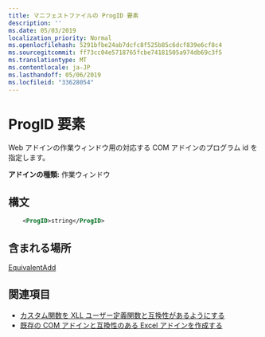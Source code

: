 ```yaml
---
title: マニフェストファイルの ProgID 要素
description: ''
ms.date: 05/03/2019
localization_priority: Normal
ms.openlocfilehash: 5291bfbe24ab7dcfc8f525b85c6dcf839e6cf8c4
ms.sourcegitcommit: ff73cc04e5718765fcbe74181505a974db69c3f5
ms.translationtype: MT
ms.contentlocale: ja-JP
ms.lasthandoff: 05/06/2019
ms.locfileid: "33628054"
---
```

# <a name="progid-element"></a>ProgID 要素

Web アドインの作業ウィンドウ用の対応する COM アドインのプログラム id を指定します。

**アドインの種類:** 作業ウィンドウ

## <a name="syntax"></a>構文

```XML
    <ProgID>string</ProgID>  
```

## <a name="contained-in"></a>含まれる場所

[EquivalentAdd](equivalentaddin.md)

## <a name="see-also"></a>関連項目

- [カスタム関数を XLL ユーザー定義関数と互換性があるようにする](../../excel/make-custom-functions-compatible-with-xll-udf.md)
- [既存の COM アドインと互換性のある Excel アドインを作成する](../../develop/make-office-add-in-compatible-with-existing-com-add-in.md)